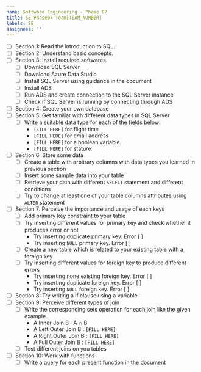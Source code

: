 ```yaml
---
name: Software Engineering - Phase 07
title: SE-Phase07-Team[TEAM_NUMBER]
labels: SE
assignees: ''
---
```


-   [ ] Section 1: Read the introduction to SQL.
-   [ ] Section 2: Understand basic concepts.
-   [ ] Section 3: Install required softwares
    -   [ ] Download SQL Server
    -   [ ] Download Azure Data Studio
    -   [ ] Install SQL Server using guidance in the document
    -   [ ] Install ADS
    -   [ ] Run ADS and create connection to the SQL Server instance
    -   [ ] Check if SQL Server is running by connecting through ADS
-   [ ] Section 4: Create your own database
-   [ ] Section 5: Get familiar with different data types in SQL Server
    -   [ ] Write a suitable data type for each of the fields below:
        -   `[FILL HERE]` for flight time
        -   `[FILL HERE]` for email address
        -   `[FILL HERE]` for a boolean variable
        -   `[FILL HERE]` for stature
-   [ ] Section 6: Store some data
    -   [ ] Create a table with arbitrary columns with data types you learned in previous section
    -   [ ] Insert some sample data into your table
    -   [ ] Retrieve your data with different `SELECT` statement and different conditions
    -   [ ] Try to change at least one of your table columns attributes using `ALTER` statement
-   [ ] Section 7: Perceive the importance and usage of each keys
    -   [ ] Add primary key constraint to your table
    -   [ ] Try inserting different values for primary key and check whether it produces error or not
        -   Try inserting duplicate primary key. Error [ ]
        -   Try inserting `NULL` primary key. Error [ ]
    -   [ ] Create a new table which is related to your existing table with a foreign key
    -   [ ] Try inserting different values for foreign key to produce different errors
        -   Try inserting none existing foreign key. Error [ ]
        -   Try inserting duplicate foreign key. Error [ ]
        -   Try inserting `NULL` foreign key. Error [ ]
-   [ ] Section 8: Try writing a if clause using a variable
-   [ ] Section 9: Perceive different types of join
    -   [ ] Write the corresponding sets operation for each join like the given example
        -   A Inner Join B : A ∩ B
        -   A Left Outer Join B : `[FILL HERE]`
        -   A Right Outer Join B : `[FILL HERE]`
        -   A Full Outer Join B : `[FILL HERE]`
    -   [ ] Test different joins on you tables
-   [ ] Section 10: Work with functions
    -   [ ] Write a query for each present function in the document
